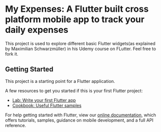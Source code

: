 # My Expenses: A Flutter built cross platform mobile app to track your daily expenses 

This project is used to explore different basic Flutter widgets(as explained by Maximilian Schwarzmüller) in his Udemy course on FLutter. Feel free to fork it.

## Getting Started

This project is a starting point for a Flutter application.

A few resources to get you started if this is your first Flutter project:

- [Lab: Write your first Flutter app](https://flutter.dev/docs/get-started/codelab)
- [Cookbook: Useful Flutter samples](https://flutter.dev/docs/cookbook)

For help getting started with Flutter, view our
[online documentation](https://flutter.dev/docs), which offers tutorials,
samples, guidance on mobile development, and a full API reference.
